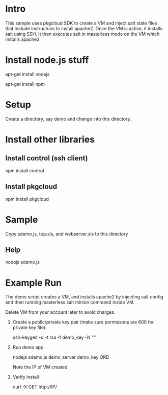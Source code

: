 Intro
=====

This sample uses pkgcloud SDK to create a VM and inject salt state files that include instructuns to install apache2. 
Once the VM is active, it installs salt using SSH. It then executes salt in masterless mode on the VM which installs apache2.

Install node.js stuff
=====================
apt-get install nodejs

apt-get install npm

Setup
=====

Create a directory, say demo and change into this directory.

Install other libraries
=======================

Install control (ssh client)
----------------------------
npm install control

Install pkgcloud
----------------

npm install pkgcloud

Sample
======

Copy sdemo.js, top.sls, and webserver.sls to this directory

Help
----

nodejs sdemo.js

Example Run
===========

The demo script creates a VM, and installs apache2 by injecting salt config and then running masterless salt minion command inside VM.

Delete VM from your account later to avoid charges.

1) Create a public/private key pair (make sure permissons are 600 for private key file).

   ssh-keygen -q -t rsa -f demo_key -N ""

2) Run demo app

   nodejs sdemo.js demo_server  demo_key <user> <apikey>  ORD

   Note the IP of VM created.


3) Verify install

   curl -X GET http://IP/
